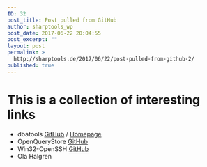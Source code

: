 ```yaml
---
ID: 32
post_title: Post pulled from GitHub
author: sharptools_wp
post_date: 2017-06-22 20:04:55
post_excerpt: ""
layout: post
permalink: >
  http://sharptools.de/2017/06/22/post-pulled-from-github-2/
published: true
---
```

# This is a collection of interesting links

*   dbatools [GitHub][1] / [Homepage][2]
*   OpenQueryStore [GitHub][3]
*   Win32-OpenSSH [GitHub][4]
*   Ola Halgren

 [1]: https://github.com/sqlcollaborative/dbatools
 [2]: https://dbatools.io/
 [3]: https://github.com/OpenQueryStore/OpenQueryStore
 [4]: https://github.com/PowerShell/Win32-OpenSSH